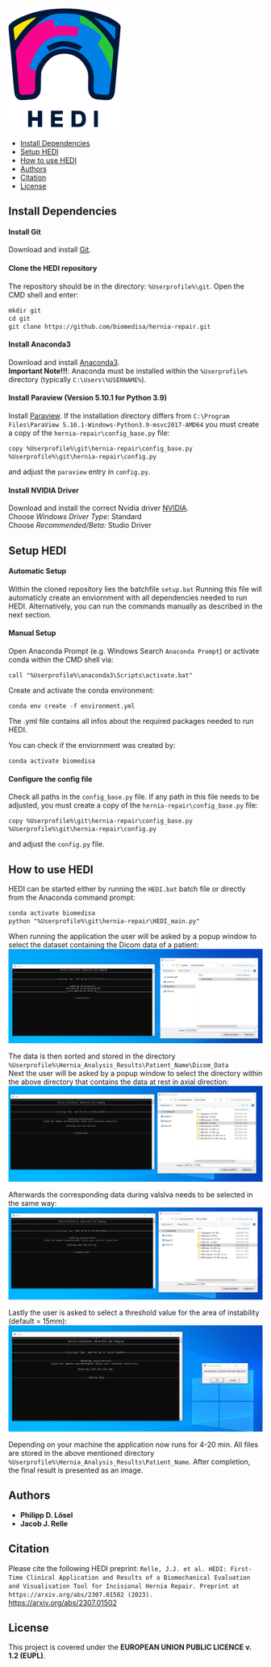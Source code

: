 <img src="res/hedi_logo.svg" alt="hedi" width="223" height="236"></img>
-----------
- [Install Dependencies](#install-dependencies)
- [Setup HEDI](#setup-hedi)
- [How to use HEDI](#how-to-use-hedi)
- [Authors](#authors)
- [Citation](#citation)
- [License](#license)
## __Install Dependencies__

#### __Install Git__
Download and install [Git](https://github.com/git-for-windows/git/releases/download/v2.45.1.windows.1/Git-2.45.1-64-bit.exe).

#### __Clone the HEDI repository__
The repository should be in the directory: `%Userprofile%\git`. Open the CMD shell and enter:
```
mkdir git
cd git
git clone https://github.com/biomedisa/hernia-repair.git
```

#### __Install Anaconda3__
Download and install [Anaconda3](https://www.anaconda.com/products/individual#windows).  
**Important Note!!!**: Anaconda must be installed within the `%Userprofile%` directory (typically `C:\Users\%USERNAME%`).

#### __Install Paraview (Version 5.10.1 for Python 3.9)__
Install [Paraview](https://www.paraview.org/download/). If the installation directory differs from `C:\Program Files\ParaView 5.10.1-Windows-Python3.9-msvc2017-AMD64` you must create a copy of the `hernia-repair\config_base.py` file:
```
copy %Userprofile%\git\hernia-repair\config_base.py %Userprofile%\git\hernia-repair\config.py
```
and adjust the `paraview` entry in `config.py`.

#### __Install NVIDIA Driver__
Download and install the correct Nvidia driver [NVIDIA](https://www.nvidia.com/Download/Find.aspx?lang=en-us).  
Choose *Windows Driver Type:* Standard  
Choose *Recommended/Beta:* Studio Driver

## __Setup HEDI__

#### __Automatic Setup__
Within the cloned repository lies the batchfile `setup.bat`
Running this file will automaticly create an enviornment 
with all dependencies needed to run HEDI.
Alternatively, you can run the commands manually as described in the next section.

#### __Manual Setup__
Open Anaconda Prompt (e.g. Windows Search `Anaconda Prompt`)
or activate conda within the CMD shell via:
```
call "%Userprofile%\anaconda3\Scripts\activate.bat"
```
Create and activate the conda environment:
```
conda env create -f environment.yml
```
The .yml file contains all infos about the required packages
needed to run HEDI.

You can check if the enviornment was created by:
```
conda activate biomedisa
```

#### __Configure the config file__
Check all paths in the `config_base.py` file. If any path in this file needs to be adjusted, you must create a copy of the `hernia-repair\config_base.py` file:
```
copy %Userprofile%\git\hernia-repair\config_base.py %Userprofile%\git\hernia-repair\config.py
```
and adjust the `config.py` file.

## __How to use HEDI__
HEDI can be started either by running the `HEDI.bat` batch file or directly from the Anaconda command prompt:
```
conda activate biomedisa
python "%Userprofile%\git\hernia-repair\HEDI_main.py"
```
When running the application the user will be asked by a popup window to select the dataset containing the Dicom data of a patient:
![Alt Text](res/SelectDataset.png)

The data is then sorted and stored in the directory `%Userprofile%\Hernia_Analysis_Results\Patient_Name\Dicom_Data`  
Next the user will be asked by a popup window to select the directory within the above directory that contains the data at rest in axial direction:
![Alt Text](res/SelectRest.png)

Afterwards the corresponding data during valslva needs to be selected in the same way:
![Alt Text](res/SelectValsalva.png)

Lastly the user is asked to select a threshold value for the area of instability (default = 15mm):
![Alt Text](res/SelectThreshold.png)

Depending on your machine the application now runs for 4-20 min. All files are stored in the above mentioned directory `%Userprofile%\Hernia_Analysis_Results\Patient_Name`. After completion, the final result is presented as an image.

## Authors
* **Philipp D. Lösel**
* **Jacob J. Relle**

## Citation
Please cite the following HEDI preprint:
`Relle, J.J. et al. HEDI: First-Time Clinical Application and Results of a Biomechanical Evaluation and Visualisation Tool for Incisional Hernia Repair. Preprint at https://arxiv.org/abs/2307.01502 (2023).` https://arxiv.org/abs/2307.01502

## License
This project is covered under the **EUROPEAN UNION PUBLIC LICENCE v. 1.2 (EUPL)**.

